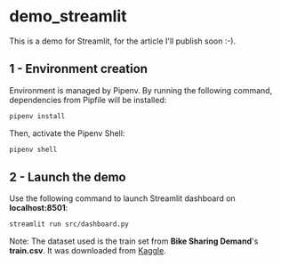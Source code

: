 # demo_streamlit
This is a demo for Streamlit, for the article I'll publish soon :-).

## 1 - Environment creation
Environment is managed by Pipenv. By running the following command, dependencies from Pipfile will be installed:
```bash
pipenv install
```

Then, activate the Pipenv Shell:
```bash
pipenv shell
```

## 2 - Launch the demo
Use the following command to launch Streamlit dashboard on __localhost:8501__: 
```bash
streamlit run src/dashboard.py
```

Note: The dataset used is the train set from  __Bike Sharing Demand__'s **train.csv**. It was downloaded from [Kaggle](https://www.kaggle.com/c/bike-sharing-demand).  
